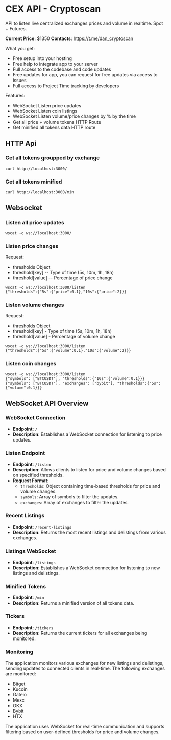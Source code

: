 # CEX API - Cryptoscan

API to listen live centralized exchanges prices and volume in realtime. Spot + Futures.

**Current Price**: $1350
**Contacts**: https://t.me/dan_cryptoscan

What you get:

- Free setup into your hosting
- Free help to integrate app to your server
- Full access to the codebase and code updates
- Free updates for app, you can request for free updates via access to issues
- Full access to Project Time tracking by developers

Features:

- WebSocket Listen price updates
- WebSocket Listen coin listings
- WebSocket Listen volume/price changes by % by the time
- Get all price + volume tokens HTTP Route
- Get minified all tokens data HTTP route

## HTTP Api

### Get all tokens groupped by exchange

```shell
curl http://localhost:3000/
```

### Get all tokens minified

```shell
curl http://localhost:3000/min
```

## Websocket

### Listen all price updates

```shell
wscat -c ws://localhost:3000/
```

### Listen price changes

Request:

- thresholds Object
- threshold[key] -- Type of time (5s, 10m, 1h, 18h)
- threshold[value] -- Percentage of price change

```shell
wscat -c ws://localhost:3000/listen
{"thresholds":{"5s":{"price":0.1},"10s":{"price":2}}}
```

### Listen volume changes

Request:
- thresholds Object
- threshold[key] - Type of time (5s, 10m, 1h, 18h)
- threshold[value] - Percentage of volume change

```shell
wscat -c ws://localhost:3000/listen
{"thresholds":{"5s":{"volume":0.1},"10s":{"volume":2}}}
```

### Listen coin changes

```shell
wscat -c ws://localhost:3000/listen
{"symbols": ["BTCUSDT"], "thresholds":{"10s":{"volume":0.1}}}
{"symbols": ["BTCUSDT"], "exchanges": ["bybit"], "thresholds":{"5s":{"volume":0.1}}}
```

## WebSocket API Overview

### WebSocket Connection

- **Endpoint**: `/`
- **Description**: Establishes a WebSocket connection for listening to price updates.

### Listen Endpoint

- **Endpoint**: `/listen`
- **Description**: Allows clients to listen for price and volume changes based on specified thresholds.
- **Request Format**:
  - `thresholds`: Object containing time-based thresholds for price and volume changes.
  - `symbols`: Array of symbols to filter the updates.
  - `exchanges`: Array of exchanges to filter the updates.

### Recent Listings

- **Endpoint**: `/recent-listings`
- **Description**: Returns the most recent listings and delistings from various exchanges.

### Listings WebSocket

- **Endpoint**: `/listings`
- **Description**: Establishes a WebSocket connection for listening to new listings and delistings.

### Minified Tokens

- **Endpoint**: `/min`
- **Description**: Returns a minified version of all tokens data.

### Tickers

- **Endpoint**: `/tickers`
- **Description**: Returns the current tickers for all exchanges being monitored.

### Monitoring

The application monitors various exchanges for new listings and delistings, sending updates to connected clients in real-time. The following exchanges are monitored:
- Bitget
- Kucoin
- Gateio
- Mexc
- OKX
- Bybit
- HTX

The application uses WebSocket for real-time communication and supports filtering based on user-defined thresholds for price and volume changes.
